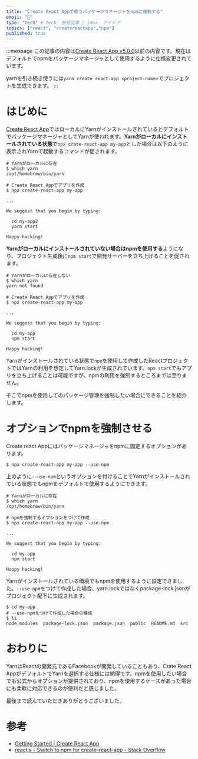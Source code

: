 ```yaml
---
title: "Create React Appで使うパッケージマネージャをnpmに強制する"
emoji: "💼"
type: "tech" # tech: 技術記事 / idea: アイデア
topics: ["react", "createreactapp","npm"]
published: true
---
```


:::message
この記事の内容は[Create React App v5.0.0](https://github.com/facebook/create-react-app/releases/tag/v5.0.0)以前の内容です。現在はデフォルトでnpmをパッケージマネージャとして使用するように仕様変更されています。

yarnを引き続き使うには`yarn create react-app <project-name>`でプロジェクトを生成できます。
:::

# はじめに

[Create React App](https://create-react-app.dev/)ではローカルにYarnがインストールされているとデフォルトでパッケージマネージャとしてYarnが使われます。**Yarnがローカルにインストールされている状態**で`npx crate-react-app my-app`とした場合は以下のように表示されYarnで起動するコマンドが促されます。

```shell
# Yarnがローカルに存在
$ which yarn
/opt/homebrew/bin/yarn

# Create React Appでアプリを作成
$ npx create-react-app my-app

...

We suggest that you begin by typing:

  cd my-app2
  yarn start

Happy hacking!
```

**Yarnがローカルにインストールされていない場合はnpmを使用する**ようになり、プロジェクト生成後に`npm start`で開発サーバーを立ち上げることを促されます。

```shell
# Yarnがローカルに存在しない
$ which yarn
yarn not found

# Create React Appでアプリを作成
$ npx create-react-app my-app

...

We suggest that you begin by typing:

  cd my-app
  npm start

Happy hacking!
```

Yarnがインストールされている状態で`npx`を使用して作成したReactプロジェクトではYarnの利用を想定してYarn.lockが生成されています。`npm start`でもアプリを立ち上げることは可能ですが、npmの利用を強制するところまでは至りません。

そこでnpmを使用してのパッケージ管理を強制したい場合にできることを紹介します。

# オプションでnpmを強制させる

Create react Appにはパッケージマネージャをnpmに固定するオプションがあります。

```shell
$ npx create-react-app my-app --use-npm
```

上のように`--use-npm`というオプションを付けることでYarnがインストールされている状態でもnpmをデフォルトで使用するようにできます。

```shell
# Yarnがローカルに存在
$ which yarn
/opt/homebrew/bin/yarn

# npmを強制するオプションをつけて作成
$ npx create-react-app my-app --use-npm

...

We suggest that you begin by typing:

  cd my-app
  npm start

Happy hacking!

```

Yarnがインストールされている環境でもnpmを使用するように設定できました。`--use-npm`をつけて作成した場合、yarn.lockではなくpackage-lock.jsonがプロジェクト配下に生成されます。

```shell
$ cd my-app
# --use-npmをつけて作成した場合の構成
$ ls
node_modules  package-lock.json  package.json  public  README.md  src
```

# おわりに

YarnはReactの開発元であるFacebookが開発していることもあり、Crate React AppがデフォルトでYarnを選択する仕様には納得です。npmを使用したい場合でも公式からオプションが提供されており、npmを使用するケースがあった場合にも柔軟に対応できるのが便利だと感じました。

最後まで読んでいただきありがとうございました。

# 参考

- [Getting Started | Create React App](https://create-react-app.dev/docs/getting-started/#selecting-a-package-manager)
- [reactjs - Switch to npm for create-react-app - Stack Overflow](https://stackoverflow.com/questions/51048173/switch-to-npm-for-create-react-app)
